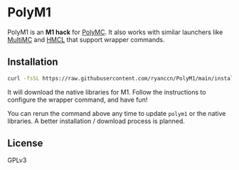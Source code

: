 # PolyM1

PolyM1 is an **M1 hack** for [PolyMC](https://polymc.org/). It also works with similar launchers like [MultiMC](https://multimc.org/) and [HMCL](https://hmcl.huangyuhui.net/) that support wrapper commands.

## Installation

```bash
curl -fsSL https://raw.githubusercontent.com/ryanccn/PolyM1/main/install.sh | sh
```

It will download the native libraries for M1. Follow the instructions to configure the wrapper command, and have fun!

You can rerun the command above any time to update `polym1` or the native libraries. A better installation / download process is planned.

## License

GPLv3
